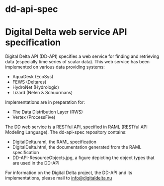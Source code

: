 # dd-api-spec


# Digital Delta web service API specification

Digital Delta API (DD-API) specifies a web service for finding and retrieving data (especially time series of scalar data). This web service has been implemented on various data providing systems:

- AquaDesk (EcoSys)
- FEWS (Deltares)
- HydroNet (Hydrologic)
- Lizard (Nelen & Schuurmans)

Implementations are in preparation for:

- The Data Distribution Layer (RWS)
- Vertex (ProcessFive)

The DD web service is a RESTful API, specified in RAML (RESTful API Modeling Language). The dd-api-spec repository contains:

- DigitalDelta.raml, the RAML specification
- DigitalDelta.html, the documentation generated from the RAML specification
- DD-API-ResourceObjects.jpg, a figure depicting the object types that are used in the DD-API

For information on the Digital Delta project, the DD-API and its implementations, please mail to [info@digitaldelta.nu](mailto:info@digitaldelta.nu)

